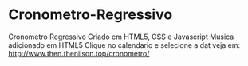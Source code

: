 # Cronometro-Regressivo
Cronometro Regressivo
Criado em HTML5, CSS e Javascript
Musica adicionado em HTML5
Clique no calendario e selecione a dat
veja em:
http://www.then.thenilson.top/cronometro/
